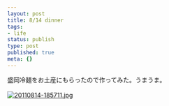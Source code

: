 ```yaml
---
layout: post
title: 8/14 dinner
tags:
- life
status: publish
type: post
published: true
meta: {}
---
```

盛岡冷麺をお土産にもらったので作ってみた。うまうま。<br /><br /><a href="http://orihubon.com/wp-content/uploads/20110814-185711.jpg"><img src="http://orihubon.com/wp-content/uploads/20110814-185711.jpg" alt="20110814-185711.jpg" class="alignnone size-full" /></a>
